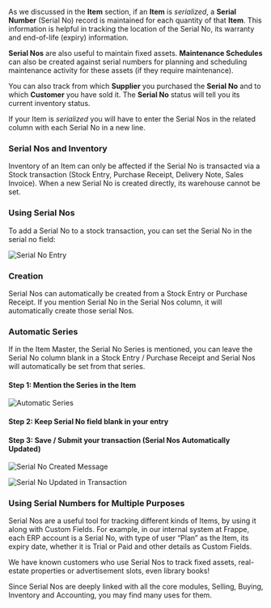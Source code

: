 As we discussed in the **Item** section, if an **Item** is _serialized_, a
**Serial Number** (Serial No) record is maintained for each quantity of that
**Item**. This information is helpful in tracking the location of the Serial
No, its warranty and end-of-life (expiry) information.

**Serial Nos** are also useful to maintain fixed assets. **Maintenance Schedules** can also be created against serial numbers for planning and scheduling maintenance activity for these assets (if they require maintenance).

You can also track from which **Supplier** you purchased the **Serial No** and
to which **Customer** you have sold it. The **Serial No** status will tell you
its current inventory status.

If your Item is _serialized_ you will have to enter the Serial Nos in the
related column with each Serial No in a new line.

### Serial Nos and Inventory

Inventory of an Item can only be affected if the Serial No is transacted via a
Stock transaction (Stock Entry, Purchase Receipt, Delivery Note, Sales
Invoice). When a new Serial No is created directly, its warehouse cannot be
set.

### Using Serial Nos

To add a Serial No to a stock transaction, you can set the Serial No in the
serial no field:

![Serial No Entry](/assets/manual_erpnext_com/old_images/erpnext/serial-no-entry.png)

### Creation

Serial Nos can automatically be created from a Stock Entry or Purchase
Receipt. If you mention Serial No in the Serial Nos column, it will
automatically create those serial Nos.

### Automatic Series

If in the Item Master, the Serial No Series is mentioned, you can leave the
Serial No column blank in a Stock Entry / Purchase Receipt and Serial Nos will
automatically be set from that series.

#### Step 1: Mention the Series in the Item

![Automatic Series](/assets/manual_erpnext_com/old_images/erpnext/item-serial-no-series.png)

#### Step 2: Keep Serial No field blank in your entry

#### Step 3: Save / Submit your transaction (Serial Nos Automatically Updated)

![Serial No Created Message](/assets/manual_erpnext_com/old_images/erpnext/serial-no-auto-1.png)

![Serial No Updated in Transaction](/assets/manual_erpnext_com/old_images/erpnext/serial-no-auto-2.png)

### Using Serial Numbers for Multiple Purposes  

Serial Nos are a useful tool for tracking different kinds of Items, by using
it along with Custom Fields. For example, in our internal system at Frappe,
each ERP account is a Serial No, with type of user “Plan” as the Item, its
expiry date, whether it is Trial or Paid and other details as Custom Fields.

We have known customers who use Serial Nos to track fixed assets, real-estate
properties or advertisement slots, even library books!

Since Serial Nos are deeply linked with all the core modules, Selling, Buying,
Inventory and Accounting, you may find many uses for them.

